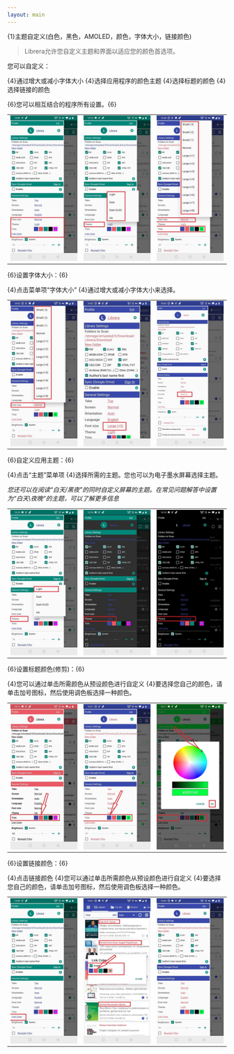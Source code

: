 ```yaml
---
layout: main
---
```


{1}主题自定义(白色，黑色，AMOLED，颜色，字体大小，链接颜色)

> Librera允许您自定义主题和界面以适应您的颜色首选项。

您可以自定义：

{4}通过增大或减小字体大小
{4}选择应用程序的颜色主题
{4}选择标题的颜色
{4}选择链接的颜色

{6}您可以相互结合的程序所有设置。{6}

||||
|-|-|-|
|![](1.jpg)|![](2.jpg)|![](3.jpg)|

{6}设置字体大小：{6}

{4}点击菜单项“字体大小”
{4}通过增大或减小字体大小来选择。

||||
|-|-|-|
|![](34.jpg)|![](32.jpg)|![](33.jpg)|

{6}自定义应用主题：{6}

{4}点击“主题”菜单项
{4}选择所需的主题。您也可以为电子墨水屏幕选择主题。

_您还可以在阅读“白天/黑夜”的同时自定义屏幕的主题。在常见问题解答中设置为“白天\夜晚”的主题，可以了解更多信息_

||||
|-|-|-|
|![](21.jpg)|![](22.jpg)|![](23.jpg)|

{6}设置标题颜色(修剪)：{6}

{4}您可以通过单击所需颜色从预设颜色进行自定义
{4}要选择您自己的颜色，请单击加号图标，然后使用调色板选择一种颜色。

||||
|-|-|-|
|![](11.jpg)|![](12.jpg)|![](13.jpg)|

{6}设置链接颜色：{6}

{4}点击链接颜色
{4}您可以通过单击所需颜色从预设颜色进行自定义
{4}要选择您自己的颜色，请单击加号图标，然后使用调色板选择一种颜色。

||||
|-|-|-|
|![](41.jpg)|![](42.jpg)|![](43.jpg)|





